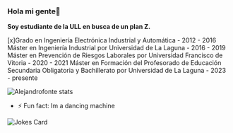 ### Hola mi gente👋

**Soy estudiante de la ULL en busca de un plan Z.**

[x]Grado en Ingeniería Electrónica Industrial y Automática - 2012 - 2016
Máster en Ingeniería Industrial por Universidad de La Laguna - 2016 - 2019
Máster en Prevención de Riesgos Laborales por Universidad Francisco de Vitoria - 2020 - 2021
Máster en Formación del Profesorado de Educación Secundaria Obligatoria y Bachillerato por Universidad de La Laguna - 2023 - presente

![Alejandrofonte stats](https://github-readme-stats.vercel.app/api?username=Alejandrofonte&show_icons=true&locale=en)

- ⚡ Fun fact: Im a dancing machine
  
![Jokes Card](https://readme-jokes.vercel.app/api)

<!--
**Alejandrofonte/Alejandrofonte** is a ✨ _special_ ✨ repository because its `README.md` (this file) appears on your GitHub profile.

Here are some ideas to get you started:

- 🔭 I’m currently working on ...
- 🌱 I’m currently learning ...
- 👯 I’m looking to collaborate on ...
- 🤔 I’m looking for help with ...
- 💬 Ask me about ...
- 📫 How to reach me: ...
- 😄 Pronouns: ...
- ⚡ Fun fact: ...
-->
